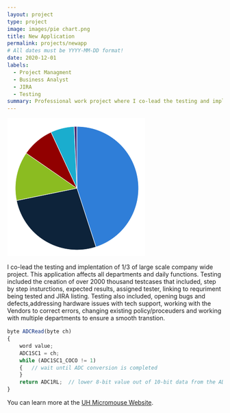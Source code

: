 ```yaml
---
layout: project
type: project
image: images/pie chart.png
title: New Application
permalink: projects/newapp
# All dates must be YYYY-MM-DD format!
date: 2020-12-01
labels:
  - Project Managment
  - Business Analyst
  - JIRA
  - Testing
summary: Professional work project where I co-lead the testing and implementation of a new application. 
---
```


<div class="ui small rounded images">
  <img class="ui image" src="../images/pie chart.png">
</div>

I co-lead the testing and implentation of 1/3 of large scale company wide project. This application affects all departments and daily functions. Testing included the creation of over 2000 thousand testcases that included, step by step insturctions, expected results, assigned tester, linking to requriment being tested and JIRA listing. Testing also included, opening bugs and defects,addressing hardware issues with tech support, working with the Vendors to correct errors, changing existing policy/proceuders and working with multiple departments to ensure a smooth transtion. 

```js
byte ADCRead(byte ch)
{
    word value;
    ADC1SC1 = ch;
    while (ADC1SC1_COCO != 1)
    {   // wait until ADC conversion is completed   
    }
    return ADC1RL;  // lower 8-bit value out of 10-bit data from the ADC
}
```

You can learn more at the [UH Micromouse Website](http://www-ee.eng.hawaii.edu/~mmouse/about.html).



